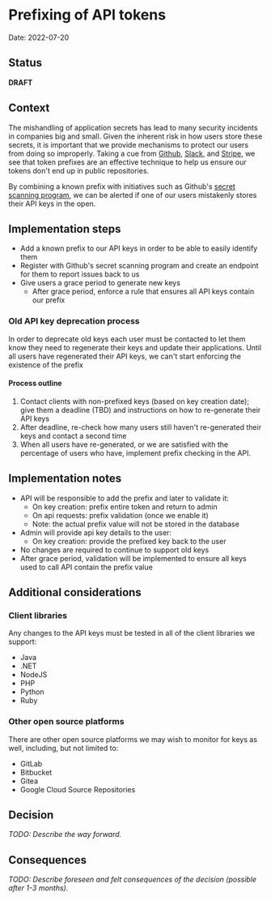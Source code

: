 # Prefixing of API tokens

Date: 2022-07-20

## Status

**DRAFT**

## Context

The mishandling of application secrets has lead to many security incidents in companies big and small. Given the inherent risk in how users store these secrets, it is important that we provide mechanisms to protect our users from doing so improperly.  Taking a cue from [Github](https://github.blog/2021-04-05-behind-githubs-new-authentication-token-formats/), [Slack](https://api.slack.com/authentication/token-types), and [Stripe](https://stripe.com/docs/api/authentication), we see that token prefixes are an effective technique to help us ensure our tokens don't end up in public repositories.

By combining a known prefix with initiatives such as Github's [secret scanning program](https://docs.github.com/en/developers/overview/secret-scanning-partner-program), we can be alerted if one of our users mistakenly stores their API keys in the open.

## Implementation steps

- Add a known prefix to our API keys in order to be able to easily identify them
- Register with Github's secret scanning program and create an endpoint for them to report issues back to us
- Give users a grace period to generate new keys
  - After grace period, enforce a rule that ensures all API keys contain our prefix

### Old API key deprecation process

In order to deprecate old keys each user must be contacted to let them know they need to regenerate their keys and update their applications.  Until all users have regenerated their API keys, we can't start enforcing the existence of the prefix

#### Process outline
1. Contact clients with non-prefixed keys (based on key creation date); give them a deadline (TBD) and instructions on how to re-generate their API keys
1. After deadline, re-check how many users still haven't re-generated their keys and contact a second time
1. When all users have re-generated, or we are satisfied with the percentage of users who have, implement prefix checking in the API.


## Implementation notes
- API will be responsible to add the prefix and later to validate it:
   - On key creation: prefix entire token and return to admin
   - On api requests: prefix validation (once we enable it)
   - Note: the actual prefix value will not be stored in the database
- Admin will provide api key details to the user:
  - On key creation: provide the prefixed key back to the user
- No changes are required to continue to support old keys
- After grace period, validation will be implemented to ensure all keys used to call API contain the prefix value 

## Additional considerations

### Client libraries
Any changes to the API keys must be tested in all of the client libraries we support:
- Java
- .NET
- NodeJS
- PHP
- Python
- Ruby

### Other open source platforms
There are other open source platforms we may wish to monitor for keys as well, including, but not limited to:
- GitLab
- Bitbucket
- Gitea
- Google Cloud Source Repositories

## Decision

_TODO: Describe the way forward._

## Consequences

_TODO: Describe foreseen and felt consequences of the decision (possible after 1-3 months)._
